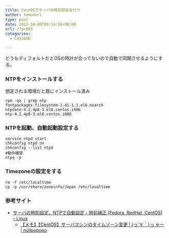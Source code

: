 ```yaml
---
title: CentOSでサーバの時刻設定を行う
author: tomonori
type: post
date: 2013-10-06T09:14:58+00:00
url: /?p=883
categories:
  - CentOS6

---
```

どうもディフォルトだとOSの時計が合ってないので自動で同期させるようにする。

### NTPをインストールする

想定される環境だと既にインストール済み

```:bash
rpm -qa | grep ntp
fontpackages-filesystem-1.41-1.1.el6.noarch
ntpdate-4.2.4p8-3.el6.centos.i686
ntp-4.2.4p8-3.el6.centos.i686
```

### NTPを起動、自動起動設定する

```:bash
service ntpd start
chkconfig ntpd on
chkconfig --list ntpd
#動作確認
ntpq -p
```

### Timezoneの設定をする

```:bash
rm -f /etc/localtime
cp -p /usr/share/zoneinfo/Japan /etc/localtime
```

### 参考サイト

  * [サーバの時刻設定、NTPで自動設定・時刻補正 [Fedora, RedHat, CentOS] &#8211; Linux][1] 
      * [【メモ】【CentOS】サーバマシンのタイムゾーン変更 | (っ´∀｀)っ ゃー | nullpopopo][2] </ul>

 [1]: http://memorva.jp/memo/linux/date_ntp.php
 [2]: http://nullpopopo.blogcube.info/2007/11/post-14.html